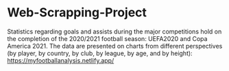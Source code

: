 # Web-Scrapping-Project
Statistics regarding goals and assists during the major competitions hold on the completion of the 2020/2021 football season: UEFA2020 and Copa America 2021. The data are presented on charts from different perspectives (by player, by country, by club, by league, by age, and by height): https://myfootballanalysis.netlify.app/

